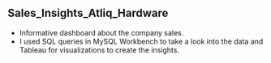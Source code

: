 ## Sales_Insights_Atliq_Hardware

- Informative dashboard about the company sales.
- I used SQL queries in MySQL Workbench to take a look into the data and Tableau for visualizations to create the insights.
